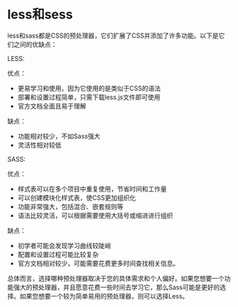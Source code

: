 # less和sess

less和sass都是CSS的预处理器，它们扩展了CSS并添加了许多功能。以下是它们之间的优缺点：

LESS:

优点：

-   更易学习和使用，因为它使用的是类似于CSS的语法
-   部署和设置过程简单，只需下载less.js文件即可使用
-   官方文档全面且易于理解

缺点：

-   功能相对较少，不如Sass强大
-   灵活性相对较低

SASS:

优点：

-   样式表可以在多个项目中重复使用，节省时间和工作量
-   可以创建模块化样式表，使CSS更加组织化
-   功能非常强大，包括混合、嵌套规则等
-   语法比较灵活，可以根据需要使用大括号或缩进进行组织

缺点：

-   初学者可能会发现学习曲线较陡峭
-   配置和设置过程可能比较复杂
-   官方文档相对较少，可能需要花费更多时间查找相关信息。

总体而言，选择哪种预处理器取决于您的具体需求和个人偏好。如果您想要一个功能强大的预处理器，并且愿意花费一些时间去学习它，那么Sass可能是更好的选择。如果您想要一个较为简单易用的预处理器，则可以选择Less。
